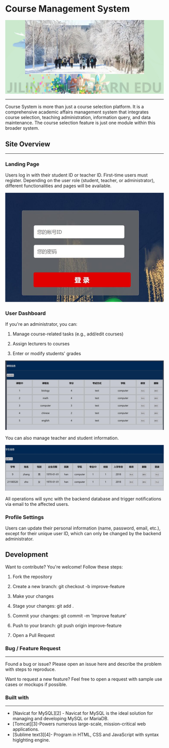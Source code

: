 

# Course Management System

![avatar](https://github.com/Greco79/course-system/blob/0dab9fa147f8c10dddaa54ffad29ce541cece877/1.jpg)
- - -

Course System is more than just a course selection platform. It is a comprehensive academic affairs management system that integrates course selection, teaching administration, information query, and data maintenance. The course selection feature is just one module within this broader system.



## Site Overview
- - -
### Landing Page

Users log in with their student ID or teacher ID. First-time users must register. Depending on the user role (student, teacher, or administrator), different functionalities and pages will be available.

![avatar](https://github.com/Greco79/course-system/blob/0dab9fa147f8c10dddaa54ffad29ce541cece877/2.jpg)

### User Dashboard

If you're an administrator, you can:

1. Manage course-related tasks (e.g., add/edit courses)

2. Assign lecturers to courses

3. Enter or modify students' grades

![avatar](https://github.com/Greco79/course-system/blob/0dab9fa147f8c10dddaa54ffad29ce541cece877/3.jpg)

You can also manage teacher and student information.

![avatar](https://github.com/Greco79/course-system/blob/0dab9fa147f8c10dddaa54ffad29ce541cece877/4.jpg)

All operations will sync with the backend database and trigger notifications via email to the affected users.

### Profile Settings
Users can update their personal information (name, password, email, etc.), except for their unique user ID, which can only be changed by the backend administrator.


## Development
Want to contribute? You're welcome! Follow these steps:

1. Fork the repository

2. Create a new branch: git checkout -b improve-feature

3. Make your changes

4. Stage your changes: git add .

5. Commit your changes: git commit -m 'Improve feature'

6. Push to your branch: git push origin improve-feature

7. Open a Pull Request


### Bug / Feature Request
- - -
Found a bug or issue? Please open an issue here and describe the problem with steps to reproduce.

Want to request a new feature? Feel free to open a request with sample use cases or mockups if possible.



### Built with
- - -
- [Navicat for MySQL][2] - Navicat for MySQL is the ideal solution for managing and developing MySQL or MariaDB.
- [Tomcat][3]-Powers numerous large-scale, mission-critical web applications.
- [Sublime text3][4]- Program in HTML, CSS and JavaScript with syntax higlghting engine.
